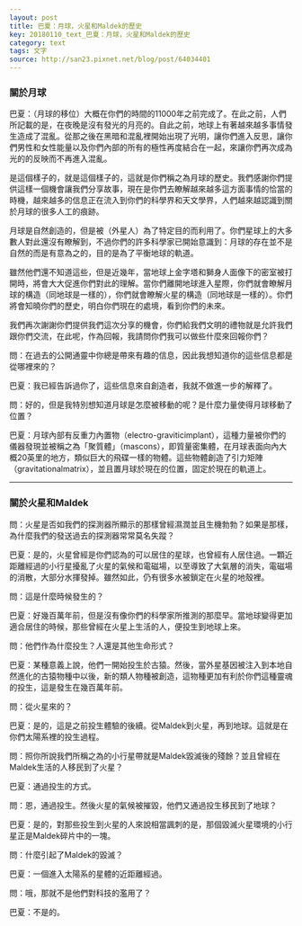 ```yaml
---
layout: post
title: 巴夏：月球，火星和Maldek的歷史
key: 20180110_text_巴夏：月球，火星和Maldek的歷史
category: text
tags: 文字
source: http://san23.pixnet.net/blog/post/64034401
---
```



### 關於月球

巴夏：（月球的移位）大概在你們的時間的11000年之前完成了。在此之前，人們所記載的是，在夜晚是沒有發光的月亮的。自此之前，地球上有著越來越多事情發生造成了混亂。從那之後在黑暗和混亂裡開始出現了光明，讓你們進入反思，讓你們男性和女性能量以及你們內部的所有的極性再度結合在一起，來讓你們再次成為光的的反映而不再進入混亂。

是這個樣子的，就是這個樣子的，這就是你們稱之為月球的歷史。我們感謝你們提供這樣一個機會讓我們分享故事，現在是你們去瞭解越來越多這方面事情的恰當的時機，越來越多的信息正在流入到你們的科學界和天文學界，人們越來越認識到關於月球的很多人工的痕跡。

月球是自然創造的，但是被（外星人）為了特定目的而利用了。你們星球上的大多數人對此還沒有瞭解到，不過你們的許多科學家已開始意識到：月球的存在並不是自然的而是有意為之的，目的是為了平衡地球的軌道。

雖然他們還不知道這些，但是近幾年，當地球上金字塔和獅身人面像下的密室被打開時，將會大大促進你們對此的理解。當你們離開地球進入星際，你們就會瞭解月球的構造（同地球是一樣的），你們就會瞭解火星的構造（同地球是一樣的）。你們將會知曉你們的歷史，明白你們現在的處境，看到你們的未來。

我們再次謝謝你們提供我們這次分享的機會，你們給我們文明的禮物就是允許我們跟你們交流，在此呢，作為回報，我請問你們我可以做些什麼來回報你們？

問：在過去的公開通靈中你總是帶來有趣的信息，因此我想知道你的這些信息都是從哪裡來的？

巴夏：我已經告訴過你了，這些信息來自創造者，我就不做進一步的解釋了。

問：好的，但是我特別想知道月球是怎麼被移動的呢？是什麼力量使得月球移動了位置？

巴夏：月球內部有反重力內置物（electro-graviticimplant），這種力量被你們的儀器發現並被稱之為「聚質體」（mascons），即質量密集體，在月球表面向內大概20英里的地方，類似巨大的飛碟一樣的物體。這些物體創造了引力矩陣（gravitationalmatrix），並且置月球於現在的位置，固定於現在的軌道上。

---

### 關於火星和Maldek

問：火星是否如我們的探測器所顯示的那樣曾經濕潤並且生機勃勃？如果是那樣，為什麼我們的發送過去的探測器常常莫名失蹤？

巴夏：是的，火星曾經是你們認為的可以居住的星球，也曾經有人居住過。一顆近距離經過的小行星擾亂了火星的氣候和電磁場，以至導致了大氣層的消失，電磁場的消散，大部分水揮發掉。雖然如此，仍有很多水被鎖定在火星的地殼裡。

問：這是什麼時候發生的？

巴夏：好幾百萬年前，但是沒有像你們的科學家所推測的那麼早。當地球變得更加適合居住的時候，那些曾經在火星上生活的人，便投生到地球上來。

問：他們作為什麼投生？人還是其他生命形式？

巴夏：某種意義上說，他們一開始投生於古猿。然後，當外星基因被注入到本地自然進化的古猿物種中以後，新的類人物種被創造，這物種更加有利於你們這種靈魂的投生，這是發生在幾百萬年前。

問：從火星來的？

巴夏：是的，這是之前投生體驗的後續。從Maldek到火星，再到地球。這就是在你們太陽系裡的投生過程。

問：照你所說我們所稱之為的小行星帶就是Maldek毀滅後的殘餘？並且曾經在Maldek生活的人移民到了火星？

巴夏：通過投生的方式。

問：恩，通過投生。然後火星的氣候被摧毀，他們又通過投生移民到了地球？

巴夏：是的，對那些投生到火星的人來說相當諷刺的是，那個毀滅火星環境的小行星正是Maldek碎片中的一塊。

問：什麼引起了Maldek的毀滅？

巴夏：一個進入太陽系的星體的近距離經過。

問：哦，那就不是他們對科技的濫用了？

巴夏：不是的。
